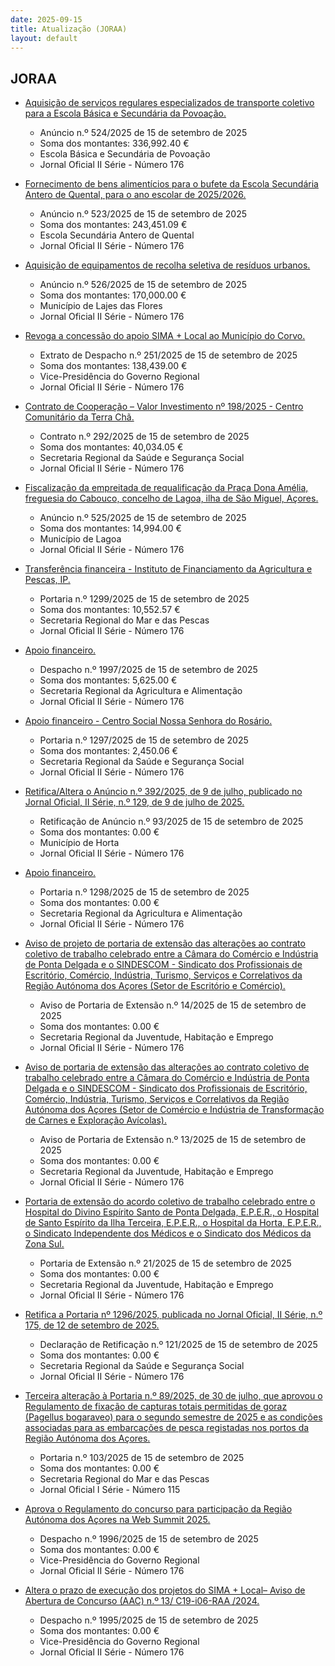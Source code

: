 ```yaml
---
date: 2025-09-15
title: Atualização (JORAA)
layout: default
---
```

## JORAA

* [Aquisição de serviços regulares especializados de transporte coletivo para a Escola Básica e Secundária da Povoação.](https://jo.azores.gov.pt/#/ato/eff52f83-7a77-4f98-ac63-70d93fb87621)
  * Anúncio n.º 524/2025 de 15 de setembro de 2025
  * Soma dos montantes: 336,992.40 €
  * Escola Básica e Secundária de Povoação
  * Jornal Oficial II Série - Número 176

* [Fornecimento de bens alimentícios para o bufete da Escola Secundária Antero de Quental, para o ano escolar de 2025/2026.](https://jo.azores.gov.pt/#/ato/7e2e34ea-1068-4f07-8a12-a3683976b969)
  * Anúncio n.º 523/2025 de 15 de setembro de 2025
  * Soma dos montantes: 243,451.09 €
  * Escola Secundária Antero de Quental
  * Jornal Oficial II Série - Número 176

* [Aquisição de equipamentos de recolha seletiva de resíduos urbanos.](https://jo.azores.gov.pt/#/ato/aac6c293-8715-4ff4-aeff-25d9ffbfe95d)
  * Anúncio n.º 526/2025 de 15 de setembro de 2025
  * Soma dos montantes: 170,000.00 €
  * Município de Lajes das Flores
  * Jornal Oficial II Série - Número 176

* [Revoga a concessão do apoio SIMA + Local ao Município do Corvo.](https://jo.azores.gov.pt/#/ato/ff7c5c59-c495-4bef-b828-d070f9986c99)
  * Extrato de Despacho n.º 251/2025 de 15 de setembro de 2025
  * Soma dos montantes: 138,439.00 €
  * Vice-Presidência do Governo Regional
  * Jornal Oficial II Série - Número 176

* [Contrato de Cooperação – Valor Investimento nº 198/2025 - Centro Comunitário da Terra Chã.](https://jo.azores.gov.pt/#/ato/5fc862b6-2498-4f7e-83c1-0b82eba1b64a)
  * Contrato n.º 292/2025 de 15 de setembro de 2025
  * Soma dos montantes: 40,034.05 €
  * Secretaria Regional da Saúde e Segurança Social
  * Jornal Oficial II Série - Número 176

* [Fiscalização da empreitada de requalificação da Praça Dona Amélia, freguesia do Cabouco, concelho de Lagoa, ilha de São Miguel, Açores.](https://jo.azores.gov.pt/#/ato/868d6a6c-a430-4d8b-a286-a0fa07e7232d)
  * Anúncio n.º 525/2025 de 15 de setembro de 2025
  * Soma dos montantes: 14,994.00 €
  * Município de Lagoa
  * Jornal Oficial II Série - Número 176

* [Transferência financeira - Instituto de Financiamento da Agricultura e Pescas, IP.](https://jo.azores.gov.pt/#/ato/d19dbf96-3f65-4fc9-8b8e-1be4b4e4596b)
  * Portaria n.º 1299/2025 de 15 de setembro de 2025
  * Soma dos montantes: 10,552.57 €
  * Secretaria Regional do Mar e das Pescas
  * Jornal Oficial II Série - Número 176

* [Apoio financeiro.](https://jo.azores.gov.pt/#/ato/ffa9d46d-5fec-4ae5-957a-54a26e81a539)
  * Despacho n.º 1997/2025 de 15 de setembro de 2025
  * Soma dos montantes: 5,625.00 €
  * Secretaria Regional da Agricultura e Alimentação
  * Jornal Oficial II Série - Número 176

* [Apoio financeiro - Centro Social Nossa Senhora do Rosário.](https://jo.azores.gov.pt/#/ato/237bd3a6-4f03-437c-bca9-67436991dc09)
  * Portaria n.º 1297/2025 de 15 de setembro de 2025
  * Soma dos montantes: 2,450.06 €
  * Secretaria Regional da Saúde e Segurança Social
  * Jornal Oficial II Série - Número 176

* [Retifica/Altera o Anúncio n.º 392/2025, de 9 de julho, publicado no Jornal Oficial, II Série, n.º 129, de 9 de julho de 2025.](https://jo.azores.gov.pt/#/ato/351caa95-8083-409e-a82e-063875d3ed8c)
  * Retificação de Anúncio n.º 93/2025 de 15 de setembro de 2025
  * Soma dos montantes: 0.00 €
  * Município de Horta
  * Jornal Oficial II Série - Número 176

* [Apoio financeiro.](https://jo.azores.gov.pt/#/ato/eb05ac07-fae7-4d0b-b382-3675d8b4875c)
  * Portaria n.º 1298/2025 de 15 de setembro de 2025
  * Soma dos montantes: 0.00 €
  * Secretaria Regional da Agricultura e Alimentação
  * Jornal Oficial II Série - Número 176

* [Aviso de projeto de portaria de extensão das alterações ao contrato coletivo de trabalho celebrado entre a Câmara do Comércio e Indústria de Ponta Delgada e o SINDESCOM - Sindicato dos Profissionais de Escritório, Comércio, Indústria, Turismo, Serviços e Correlativos da Região Autónoma dos Açores (Setor de Escritório e Comércio).](https://jo.azores.gov.pt/#/ato/588f6e4b-c64e-4050-9f57-71fe78423387)
  * Aviso de Portaria de Extensão n.º 14/2025 de 15 de setembro de 2025
  * Soma dos montantes: 0.00 €
  * Secretaria Regional da Juventude, Habitação e Emprego
  * Jornal Oficial II Série - Número 176

* [Aviso de portaria de extensão das alterações ao contrato coletivo de trabalho celebrado entre a Câmara do Comércio e Indústria de Ponta Delgada e o SINDESCOM - Sindicato dos Profissionais de Escritório, Comércio, Indústria, Turismo, Serviços e Correlativos da Região Autónoma dos Açores (Setor de Comércio e Indústria de Transformação de Carnes e Exploração Avícolas).](https://jo.azores.gov.pt/#/ato/e51721b4-f9f5-4125-820f-e2980fc54230)
  * Aviso de Portaria de Extensão n.º 13/2025 de 15 de setembro de 2025
  * Soma dos montantes: 0.00 €
  * Secretaria Regional da Juventude, Habitação e Emprego
  * Jornal Oficial II Série - Número 176

* [Portaria de extensão do acordo coletivo de trabalho celebrado entre o Hospital do Divino Espírito Santo de Ponta Delgada, E.P.E.R., o Hospital de Santo Espírito da Ilha Terceira, E.P.E.R., o Hospital da Horta, E.P.E.R., o Sindicato Independente dos Médicos e o Sindicato dos Médicos da Zona Sul.](https://jo.azores.gov.pt/#/ato/14dc3736-b2b3-4486-8632-8f3b479a98d1)
  * Portaria de Extensão n.º 21/2025 de 15 de setembro de 2025
  * Soma dos montantes: 0.00 €
  * Secretaria Regional da Juventude, Habitação e Emprego
  * Jornal Oficial II Série - Número 176

* [Retifica a Portaria nº 1296/2025, publicada no Jornal Oficial, II Série, n.º 175, de 12 de setembro de 2025.](https://jo.azores.gov.pt/#/ato/d769bf0d-84c7-4950-9fb8-fa104c005de1)
  * Declaração de Retificação n.º 121/2025 de 15 de setembro de 2025
  * Soma dos montantes: 0.00 €
  * Secretaria Regional da Saúde e Segurança Social
  * Jornal Oficial II Série - Número 176

* [Terceira alteração à Portaria n.º 89/2025, de 30 de julho, que aprovou o Regulamento de fixação de capturas totais permitidas de goraz (Pagellus bogaraveo) para o segundo semestre de 2025 e as condições associadas para as embarcações de pesca registadas nos portos da Região Autónoma dos Açores.](https://jo.azores.gov.pt/#/ato/e86c32b1-b2ba-4d9d-a162-8cff25cd37df)
  * Portaria n.º 103/2025 de 15 de setembro de 2025
  * Soma dos montantes: 0.00 €
  * Secretaria Regional do Mar e das Pescas
  * Jornal Oficial I Série - Número 115

* [Aprova o Regulamento do concurso para participação da Região Autónoma dos Açores na Web Summit 2025.](https://jo.azores.gov.pt/#/ato/9aaae012-f649-45d6-9dd1-da5e04c486cd)
  * Despacho n.º 1996/2025 de 15 de setembro de 2025
  * Soma dos montantes: 0.00 €
  * Vice-Presidência do Governo Regional
  * Jornal Oficial II Série - Número 176

* [Altera o prazo de execução dos projetos do SIMA + Local– Aviso de Abertura de Concurso (AAC) n.º 13/ C19-i06-RAA /2024.](https://jo.azores.gov.pt/#/ato/b94d0a2c-d288-4885-a3f3-a9ce80809e74)
  * Despacho n.º 1995/2025 de 15 de setembro de 2025
  * Soma dos montantes: 0.00 €
  * Vice-Presidência do Governo Regional
  * Jornal Oficial II Série - Número 176
